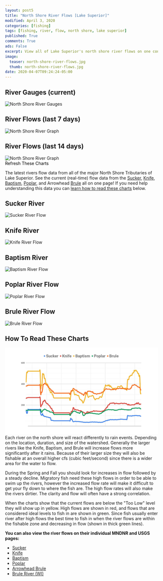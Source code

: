 ```yaml
---
layout: post5
title: "North Shore River Flows [Lake Superior]"
modified: April 3, 2020
categories: [fishing]
tags: [fishing, river, flow, north shore, lake superior]
published: True
comments: True
ads: False
excerpt: View all of Lake Superior's north shore river flows on one convenient page.
image:
  teaser: north-shore-river-flows.jpg
  thumb: north-shore-river-flows.jpg
date: 2020-04-07T09:24:24-05:00
---
```


<div class="fb-share-button facebook" data-href="http://www.js-outdoors.com{{ page.url | replace:'index.html','' | prepend: site.url }}" data-layout="button_count" data-size="large" data-mobile-iframe="true"><a target="_blank" href="http://www.js-outdoors.com{{ page.url | replace:'index.html','' | prepend: site.url }}"
      class="fb-xfbml-parse-ignore"></a></div>


<h2 class="center">River Gauges (current)</h2>
<div class="chart" id="guages"><img alt="North Shore River Gauges" title="North Shore River Gauges"
      src="https://docs.google.com/spreadsheets/d/e/2PACX-1vStYj7yG2i4QgGB0nEUAEl3MPCuHT8_lIRENw7JNwaiYolPk8NnnPlSqI1DTp1Tc3JRwiuP1M_ZBwDN/pubchart?oid=857837653&format=image"></div>


<h2 class="center">River Flows (last 7 days)</h2>
<div class="holds-the-iframe chart" id="allrivers"><img alt="North Shore River Graph" title="North Shore River Graph (last 7 days)"
      src="https://docs.google.com/spreadsheets/d/e/2PACX-1vStYj7yG2i4QgGB0nEUAEl3MPCuHT8_lIRENw7JNwaiYolPk8NnnPlSqI1DTp1Tc3JRwiuP1M_ZBwDN/pubchart?oid=1550745161&format=image"></div>


<h2 class="center">River Flows (last 14 days)</h2>
<div class="holds-the-iframe chart" id="allrivers"><img alt="North Shore River Graph" title="North Shore River Graph (last 14 days)" src="https://docs.google.com/spreadsheets/d/e/2PACX-1vStYj7yG2i4QgGB0nEUAEl3MPCuHT8_lIRENw7JNwaiYolPk8NnnPlSqI1DTp1Tc3JRwiuP1M_ZBwDN/pubchart?oid=648061818&amp;format=image"></div>


<div class="center"><a class="btn btn-accent" style="cursor:pointer;color:black;" value="refresh" onClick="window.location.reload();">Refresh These Charts</a></div>

The latest rivers flow data from all of the major North Shore Tributaries of Lake Superior. See the current (real-time) flow data from the <a href="#sucker">Sucker</a>, <a href="#knife">Knife</a>, <a href="#baptism">Baptism</a>, <a href="#poplar">Poplar</a>,
and Arrowhead <a href="#brule">Brule</a> all on one page! If you need help understanding this data you can <a href="#helper">learn how to read these charts</a> below.

<!-- <div class="notice-info">Your charts are currently being built to give you the latest river flow data and may take a few seconds to load... If the latest river flow data doesn't show the current date and time please <a style="cursor:pointer;color:black;" value="refresh" onClick="window.location.reload();">refresh this page</a></div>

This is the latest river flow data as of:
<div style="margin-left:10px;"><iframe width="100%" height="50" seamless frameborder="0" scrolling="no" src="https://docs.google.com/spreadsheets/d/e/2PACX-1vStYj7yG2i4QgGB0nEUAEl3MPCuHT8_lIRENw7JNwaiYolPk8NnnPlSqI1DTp1Tc3JRwiuP1M_ZBwDN/pubchart?oid=297756827&amp;format=interactive"></iframe></div> -->

<h2 class="center">Sucker River</h2>

<div class="holds-the-iframe chart" id="sucker"><img alt="Sucker River Flow" title="Sucker River Flow"
      src="https://docs.google.com/spreadsheets/d/e/2PACX-1vStYj7yG2i4QgGB0nEUAEl3MPCuHT8_lIRENw7JNwaiYolPk8NnnPlSqI1DTp1Tc3JRwiuP1M_ZBwDN/pubchart?oid=1326584214&format=image"></div>

<h2 class="center">Knife River</h2>

<div class="holds-the-iframe chart" id="knife"><img alt="Knife River Flow" title="Knife River Flow"
      src="https://docs.google.com/spreadsheets/d/e/2PACX-1vStYj7yG2i4QgGB0nEUAEl3MPCuHT8_lIRENw7JNwaiYolPk8NnnPlSqI1DTp1Tc3JRwiuP1M_ZBwDN/pubchart?oid=1998086093&format=image"></div>

<h2 class="center">Baptism River</h2>

<div class="holds-the-iframe chart" id="baptism"><img alt="Baptism River Flow" title="Baptism River Flow"
      src="https://docs.google.com/spreadsheets/d/e/2PACX-1vStYj7yG2i4QgGB0nEUAEl3MPCuHT8_lIRENw7JNwaiYolPk8NnnPlSqI1DTp1Tc3JRwiuP1M_ZBwDN/pubchart?oid=136983860&format=image"></div>

<h2 class="center">Poplar River Flow</h2>

<div class="holds-the-iframe chart" id="poplar"><img alt="Poplar River Flow" title="Poplar River Flow"
      src="https://docs.google.com/spreadsheets/d/e/2PACX-1vStYj7yG2i4QgGB0nEUAEl3MPCuHT8_lIRENw7JNwaiYolPk8NnnPlSqI1DTp1Tc3JRwiuP1M_ZBwDN/pubchart?oid=1603000376&format=image"></div>

<h2 class="center">Brule River Flow</h2>

<div class="holds-the-iframe chart" id="brule"><img alt="Brule River Flow" title="Brule River Flow"
      src="https://docs.google.com/spreadsheets/d/e/2PACX-1vStYj7yG2i4QgGB0nEUAEl3MPCuHT8_lIRENw7JNwaiYolPk8NnnPlSqI1DTp1Tc3JRwiuP1M_ZBwDN/pubchart?oid=1279306132&format=image"></div>


<!-- <i>*Data courtesy of the Minnesota DNR and USGS.</i> -->



<h2 id="helper">How To Read These Charts</h2>
<div class="imgright"><img title="North Shore River Flows" alt="North Shore River Flows" src="/images/north-shore-river-flows.jpg"></div>
Each river on the north shore will react differently to rain events. Depending on the location, duration, and size of the watershed. Generally the larger rivers like the Knife, Baptism, and Brule will increase flows more significantly after it
rains. Because of their larger size they will also be fishable at an overall higher cfs (cubic feet/second) since there is a wider area for the water to flow.

During the Spring and Fall you should look for increases in flow followed by a steady decline. Migratory fish need these high flows in order to be able to swim up the rivers, however the increased flow rate will make it difficult to get your fly
down to where the fish are. The high flow rates will also make the rivers dirtier. The clarity and flow will often have a strong correlation.

When the charts show that the current flows are below the "Too Low" level they will show up in yellow. High flows are shown in red, and flows that are considered ideal levels to fish in are shown in green. Since fish usually enter river after high
flows the best time to fish in when the river flows are within the fishable zone and decreasing in flow (shown in thick green lines).

**You can also view the river flows on their individual MNDNR and USGS pages:**

<ul>
  <li><a target="_blank" title="MNDNR Current Conditions Page" href="https://www.dnr.state.mn.us/waters/csg/site_report.html?mode=get_site_report&site=02031002">Sucker</a></li>
  <li><a target="_blank" title="USGS Current Conditions Page" href="https://waterdata.usgs.gov/mn/nwis/uv?04015330">Knife</a></li>
  <li><a target="_blank" title="MNDNR Current Conditions Page" href="https://www.dnr.state.mn.us/waters/csg/site_report.html?mode=get_site_report&site=01092001">Baptism</a></li>
  <li><a target="_blank" title="MNDNR Current Conditions Page" href="https://www.dnr.state.mn.us/waters/csg/site_report.html?mode=get_site_report&site=01063003">Poplar</a></li>
  <li><a target="_blank" title="MNDNR Current Conditions Page" href="https://www.dnr.state.mn.us/waters/csg/site_report.html?mode=get_site_report&site=01022001">Arrowhead Brule</a></li>
  <li><a target="_blank" title="USGS Current Conditions Page" href="https://waterdata.usgs.gov/usa/nwis/uv?site_no=04025500">Brule River (WI)</a></li>
</ul>

<!-- ## Brule River (WI) Gauge
<div class="center" id="brule_wi"><a href="https://docs.google.com/spreadsheets/d/e/2PACX-1vRrvPCMTJcwkLUiIHZwECJLpoUv1rY4FzQIPARkBoWXhfAhi_1a7rC0yHCLdsRz_vB8E2RTjALyBRKU/pubchart?oid=663473294&format=image" target="_blank"><img alt="North Shore River Gauges"
      title="North Shore River Gauges" src="https://docs.google.com/spreadsheets/d/e/2PACX-1vRrvPCMTJcwkLUiIHZwECJLpoUv1rY4FzQIPARkBoWXhfAhi_1a7rC0yHCLdsRz_vB8E2RTjALyBRKU/pubchart?oid=663473294&format=image"></a></div> -->
